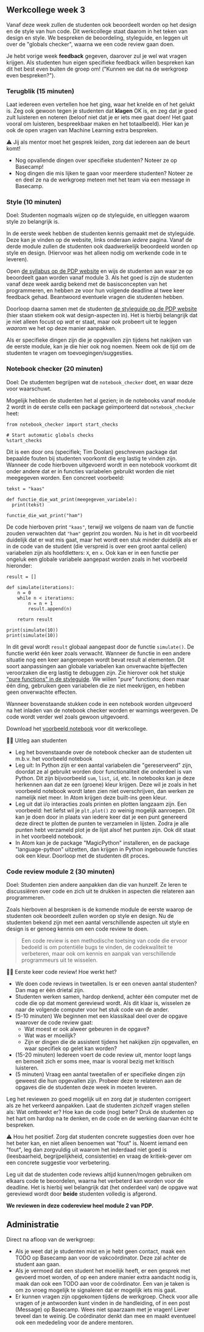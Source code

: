 ## Werkcollege week 3

Vanaf deze week zullen de studenten ook beoordeelt worden op het design en de style van hun code. Dit werkcollege staat daarom in het teken van design en style. We bespreken de beoordeling, styleguide, en leggen uit over de "globals checker", waarna we een code review gaan doen.

Je hebt vorige week **feedback** gegeven, daarover zul je wel wat vragen krijgen. Als studenten hun eigen specifieke feedback willen bespreken kan dit het best even buiten de groep om! ("Kunnen we dat na de werkgroep even bespreken?").

### Terugblik (15 minuten)

Laat iedereen even vertellen hoe het ging, waar het knelde en of het gelukt is. Zeg ook gewoon tegen je studenten dat **klagen** OK is, en zeg dat je goed zult luisteren en noteren (beloof niet dat je er iets mee gaat doen! Het gaat vooral om luisteren, bespreekbaar maken en het totaalbeeld). Hier kan je ook de open vragen van Machine Learning extra bespreken.

⚠️ Jij als mentor moet het gesprek leiden, zorg dat iedereen aan de beurt komt!

- Nog opvallende dingen over specifieke studenten? Noteer ze op Basecamp!
- Nog dingen die mis lijken te gaan voor meerdere studenten? Noteer ze en deel ze na de werkgroep meteen met het team via een message in Basecamp.

### Style (10 minuten)

Doel: Studenten nogmaals wijzen op de styleguide, en uitleggen waarom style zo belangrijk is.

In de eerste week hebben de studenten kennis gemaakt met de styleguide. Deze kan je vinden op de website, links onderaan _iedere_ pagina. Vanaf de derde module zullen de studenten ook daadwerkelijk beoordeeld worden op style en design. (Hiervoor was het alleen nodig om werkende code in te leveren).

Open [de syllabus op de PDP website](https://pdp.mprog.nl/syllabus#passing-the-course) en wijs de studenten aan waar ze op beoordeelt gaan worden vanaf module 3. Als het goed is zijn de studenten vanaf deze week aardig bekend met de basisconcepten van het programmeren, en hebben ze voor hun volgende deadline al twee keer feedback gehad. Beantwoord eventuele vragen die studenten hebben.

Doorloop daarna samen met de studenten [de styleguide op de PDP website](https://pdp.mprog.nl/python/en/style) (hier staan stiekem ook wat design-aspecten in). Het is hierbij belangrijk dat je niet alleen focust op _wat_ er staat, maar ook probeert uit te leggen _waarom_ we het op deze manier aanpakken.

Als er specifieke dingen zijn die je opgevallen zijn tijdens het nakijken van de eerste module, kan je die hier ook nog noemen. Neem ook de tijd om de studenten te vragen om toevoegingen/suggesties.

### Notebook checker (20 minuten)

Doel: De studenten begrijpen wat de `notebook_checker` doet, en waar deze voor waarschuwt.

Mogelijk hebben de studenten het al gezien; in de notebooks vanaf module 2 wordt in de eerste cells een package geïmporteerd dat `notebook_checker` heet:

    from notebook_checker import start_checks

    # Start automatic globals checks
    %start_checks

Dit is een door ons (specifiek; Tim Doolan) geschreven package dat bepaalde fouten bij studenten voorkomt die erg lastig te vinden zijn. Wanneer de code hierboven uitgevoerd wordt in een notebook voorkomt dit onder andere dat er in functies variabelen gebruikt worden die niet meegegeven worden. Een concreet voorbeeld:

    tekst = "kaas"

    def functie_die_wat_print(meegegeven_variabele):
      print(tekst)

    functie_die_wat_print("ham")

De code hierboven print `"kaas"`, terwijl we volgens de naam van de functie zouden verwachten dat `"ham"` geprint zou worden. Nu is het in dit voorbeeld duidelijk dat er wat mis gaat, maar het wordt een stuk minder duidelijk als er in de code van de student (die verspreid is over een groot aantal cellen) variabelen zijn als hoofdletters: `X`, en `x`. Ook kan er in een functie per ongeluk een globale variabele aangepast worden zoals in het voorbeeld hieronder:

    result = []

    def simulate(iterations):
        n = 0
        while n < iterations:
            n = n + 1
            result.append(n)

        return result

    print(simulate(10))
    print(simulate(10))

In dit geval wordt `result` globaal aangepast door de functie `simulate()`. De functie werkt één keer zoals verwacht. Wanneer de functie in een andere situatie nog een keer aangeroepen wordt bevat result al elementen. Dit soort aanpassingen aan globale variabelen kan onverwachte bijeffecten veroorzaken die erg lastig te debuggen zijn. Zie hierover ook het stukje ["pure functions" in de styleguide](https://pdp.mprog.nl/python/en/style#pure-functions). We willen "pure" functions; doen maar één ding, gebruiken geen variabelen die ze niet meekrijgen, en hebben geen onverwachte effecten.

Wanneer bovenstaande stukken code in een notebook worden uitgevoerd na het inladen van de notebook checker worden er warnings weergeven. De code wordt verder wel zoals gewoon uitgevoerd.

Download het [voorbeeld notebook](notebook-design/voorbeelden-design.ipynb) voor dit werkcollege.

🧑‍🏫 Uitleg aan studenten

- Leg het bovenstaande over de notebook checker aan de studenten uit m.b.v. het voorbeeld notebook
- Leg uit: In Python zijn er een aantal variabelen die "gereserveerd" zijn, doordat ze al gebruikt worden door functionaliteit die onderdeel is van Python. Dit zijn bijvoorbeeld `sum`, `list`, `id`, etc. In notebooks kan je deze herkennen aan dat ze een (groene) kleur krijgen. Deze wil je zoals in het voorbeeld notebook wordt laten zien niet overschrijven, dan werken ze namelijk niet meer. In Atom krijgen deze built-ins geen kleur.
- Leg uit dat i/o interacties zoals printen en plotten langzaam zijn. Een voorbeeld: het liefst wil je `plt.plot()` zo weinig mogelijk aanroepen. Dit kan je doen door in plaats van iedere keer dat je een punt genereerd deze direct te plotten de punten te verzamelen in lijsten. Zodra je alle punten hebt verzameld plot je de lijst alsof het punten zijn. Ook dit staat in het voorbeeld notebook.
- In Atom kan je de package "MagicPython" installeren, en de package "language-python" uitzetten, dan krijgen in Python ingebouwde functies ook een kleur. Doorloop met de studenten dit proces.

### Code review module 2 (30 minuten)

Doel: Studenten zien andere aanpakken dan die van hunzelf. Ze leren te discussiëren over code en zich uit te drukken in aspecten die relateren aan programmeren.

Zoals hierboven al besproken is de komende module de eerste waarop de studenten ook beoordeelt zullen worden op style en design. Nu de studenten bekend zijn met een aantal verschillende aspecten uit style en design is er genoeg kennis om een code review te doen.

> Een code review is een methodische toetsing van code die ervoor bedoeld is om potentiële bugs te vinden, de codekwaliteit te verbeteren, maar ook om kennis en aanpak van verschillende programmeurs uit te wisselen.

🧑‍🏫 Eerste keer code review! Hoe werkt het?

- We doen code reviews in tweetallen. Is er een oneven aantal studenten? Dan mag er één drietal zijn.
- Studenten werken samen, hardop denkend, achter één computer met de code die op dat moment gereviewd wordt. Als dit klaar is, wisselen ze naar de volgende computer voor het stuk code van de ander.
- (5-10 minuten) We beginnen met een klassikaal deel over de opgave waarover de code review gaat:
  - Wat moest er ook alweer gebeuren in de opgave?
  - Wat was er moeilijk?
  - Zijn er dingen die de assistent tijdens het nakijken zijn opgevallen, en waar specifiek op gelet kan worden?
- (15-20 minuten) Iedereen voert de code review uit, mentor loopt langs en bemoeit zich er soms mee, maar is vooral bezig met kritisch luisteren.
- (5 minuten) Vraag een aantal tweetallen of er specifieke dingen zijn geweest die hun opgevallen zijn. Probeer deze te relateren aan de opgaves die de studenten deze week in moeten leveren.

Leg het reviewen zo goed mogelijk uit en zorg dat je studenten corrigeert als ze het verkeerd aanpakken. Laat de studenten zichzelf vragen stellen als: Wat ontbreekt er? Hoe kan de code (nog) beter? Druk de studenten op het hart om hardop na te denken, en de code en de werking daarvan écht te bespreken.

⚠️ Hou het positief. Zorg dat studenten concrete suggesties doen over hoe het beter kan, en niet alleen benoemen wat "fout" is. Noemt iemand een "fout", leg dan zorgvuldig uit waarom het inderdaad niet goed is (leesbaarheid, begrijpelijkheid, consistentie) en vraag de kritiek-gever om een concrete suggestie voor verbetering.

Leg uit dat de studenten code reviews altijd kunnen/mogen gebruiken om elkaars code te beoordelen, waarna het verbeterd kan worden voor de deadline. Het is hierbij wel belangrijk dat (het onderdeel van) de opgave wat gereviewd wordt door **beide** studenten volledig is afgerond.

**We reviewen in deze codereview heel module 2 van PDP.**

## Administratie

Direct na afloop van de werkgroep:

- Als je weet dat je studenten mist en je hebt geen contact, maak een TODO op Basecamp aan voor de vakcoördinator. Deze zal achter de student aan gaan.
- Als je vermoed dat een student het moeilijk heeft, er een gesprek met gevoerd moet worden, of op een andere manier extra aandacht nodig is, maak dan ook een TODO aan voor de coördinator. Een van je taken is om zo vroeg mogelijk te signaleren dat er mogelijk iets mis gaat.
- Er kunnen vragen zijn opgekomen tijdens de werkgroep. Check voor alle vragen of je antwoorden kunt vinden in de handleiding, of in een post (Message) op Basecamp. Wees niet spaarzaam met je vragen! Liever teveel dan te weinig. De coördinator denkt dan mee en maakt eventueel ook een mededeling voor de andere mentoren.
